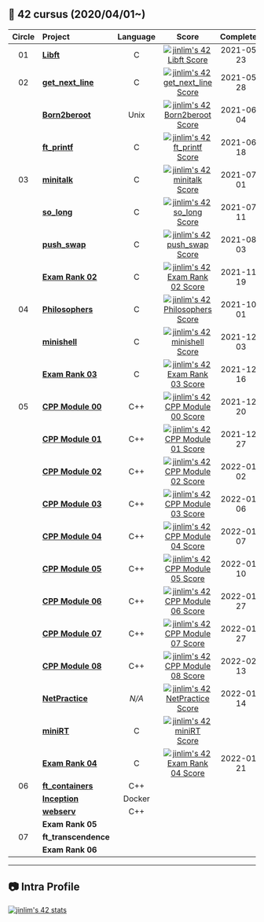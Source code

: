 ## :notebook_with_decorative_cover: 42 cursus (2020/04/01~)

| Circle | Project                                                                                        | Language |                                                                          Score                                                                          | Completed  |
| :----: | :--------------------------------------------------------------------------------------------- | :------: | :-----------------------------------------------------------------------------------------------------------------------------------------------------: | :--------: |
|   01   | [**Libft**](https://github.com/IsaaacLim/42cursus_01_Libft)                                    |    C     |     [![jinlim's 42 Libft Score](https://badge42.vercel.app/api/v2/cl5gdw6nv001609mtmiodouh8/project/2162947)](https://github.com/JaeSeoKim/badge42)     | 2021-05-23 |
|   02   | [**get_next_line**](https://github.com/IsaaacLim/42cursus_02_get_next_line)                    |    C     | [![jinlim's 42 get_next_line Score](https://badge42.vercel.app/api/v2/cl5gdw6nv001609mtmiodouh8/project/2179019)](https://github.com/JaeSeoKim/badge42) | 2021-05-28 |
|        | [**Born2beroot**](https://github.com/IsaaacLim/42cursus_02_Born2beroot)                        |   Unix   |  [![jinlim's 42 Born2beroot Score](https://badge42.vercel.app/api/v2/cl5gdw6nv001609mtmiodouh8/project/2179018)](https://github.com/JaeSeoKim/badge42)  | 2021-06-04 |
|        | [**ft_printf**](https://github.com/IsaaacLim/42cursus_02_ft_printf)                            |    C     |   [![jinlim's 42 ft_printf Score](https://badge42.vercel.app/api/v2/cl5gdw6nv001609mtmiodouh8/project/2184595)](https://github.com/JaeSeoKim/badge42)   | 2021-06-18 |
|   03   | [**minitalk**](https://github.com/IsaaacLim/42cursus_03_minitalk)                              |    C     |   [![jinlim's 42 minitalk Score](https://badge42.vercel.app/api/v2/cl5gdw6nv001609mtmiodouh8/project/2206940)](https://github.com/JaeSeoKim/badge42)    | 2021-07-01 |
|        | [**so_long**](https://github.com/IsaaacLim/42cursus_03_so_long)                                |    C     |    [![jinlim's 42 so_long Score](https://badge42.vercel.app/api/v2/cl5gdw6nv001609mtmiodouh8/project/2219335)](https://github.com/JaeSeoKim/badge42)    | 2021-07-11 |
|        | [**push_swap**](https://github.com/IsaaacLim/42cursus_03_push_swap)                            |    C     |   [![jinlim's 42 push_swap Score](https://badge42.vercel.app/api/v2/cl5gdw6nv001609mtmiodouh8/project/2206939)](https://github.com/JaeSeoKim/badge42)   | 2021-08-03 |
|        | [**Exam Rank 02**](https://github.com/IsaaacLim/42cursus_exams/tree/main/Exam_Rank_02)         |    C     | [![jinlim's 42 Exam Rank 02 Score](https://badge42.vercel.app/api/v2/cl5gdw6nv001609mtmiodouh8/project/2390523)](https://github.com/JaeSeoKim/badge42)  | 2021-11-19 |
|   04   | [**Philosophers**](https://github.com/IsaaacLim/42cursus_04_Philosophers)                      |    C     | [![jinlim's 42 Philosophers Score](https://badge42.vercel.app/api/v2/cl5gdw6nv001609mtmiodouh8/project/2277984)](https://github.com/JaeSeoKim/badge42)  | 2021-10-01 |
|        | [**minishell**](https://github.com/IsaaacLim/42cursus_04_minishell)                            |    C     |   [![jinlim's 42 minishell Score](https://badge42.vercel.app/api/v2/cl5gdw6nv001609mtmiodouh8/project/2423640)](https://github.com/JaeSeoKim/badge42)   | 2021-12-03 |
|        | [**Exam Rank 03**](https://github.com/IsaaacLim/42cursus_exams/tree/main/Exam_Rank_03)         |    C     | [![jinlim's 42 Exam Rank 03 Score](https://badge42.vercel.app/api/v2/cl5gdw6nv001609mtmiodouh8/project/2440527)](https://github.com/JaeSeoKim/badge42)  | 2021-12-16 |
|   05   | [**CPP Module 00**](https://github.com/IsaaacLim/42cursus_05_CPP_Modules/tree/main/Modules/00) |   C++    | [![jinlim's 42 CPP Module 00 Score](https://badge42.vercel.app/api/v2/cl5gdw6nv001609mtmiodouh8/project/2442033)](https://github.com/JaeSeoKim/badge42) | 2021-12-20 |
|        | [**CPP Module 01**](https://github.com/IsaaacLim/42cursus_05_CPP_Modules/tree/main/Modules/01) |   C++    | [![jinlim's 42 CPP Module 01 Score](https://badge42.vercel.app/api/v2/cl5gdw6nv001609mtmiodouh8/project/2446972)](https://github.com/JaeSeoKim/badge42) | 2021-12-27 |
|        | [**CPP Module 02**](https://github.com/IsaaacLim/42cursus_05_CPP_Modules/tree/main/Modules/02) |   C++    | [![jinlim's 42 CPP Module 02 Score](https://badge42.vercel.app/api/v2/cl5gdw6nv001609mtmiodouh8/project/2448089)](https://github.com/JaeSeoKim/badge42) | 2022-01-02 |
|        | [**CPP Module 03**](https://github.com/IsaaacLim/42cursus_05_CPP_Modules/tree/main/Modules/03) |   C++    | [![jinlim's 42 CPP Module 03 Score](https://badge42.vercel.app/api/v2/cl5gdw6nv001609mtmiodouh8/project/2451078)](https://github.com/JaeSeoKim/badge42) | 2022-01-06 |
|        | [**CPP Module 04**](https://github.com/IsaaacLim/42cursus_05_CPP_Modules/tree/main/Modules/04) |   C++    | [![jinlim's 42 CPP Module 04 Score](https://badge42.vercel.app/api/v2/cl5gdw6nv001609mtmiodouh8/project/2451499)](https://github.com/JaeSeoKim/badge42) | 2022-01-07 |
|        | [**CPP Module 05**](https://github.com/IsaaacLim/42cursus_05_CPP_Modules/tree/main/Modules/05) |   C++    | [![jinlim's 42 CPP Module 05 Score](https://badge42.vercel.app/api/v2/cl5gdw6nv001609mtmiodouh8/project/2454124)](https://github.com/JaeSeoKim/badge42) | 2022-01-10 |
|        | [**CPP Module 06**](https://github.com/IsaaacLim/42cursus_05_CPP_Modules/tree/main/Modules/06) |   C++    | [![jinlim's 42 CPP Module 06 Score](https://badge42.vercel.app/api/v2/cl5gdw6nv001609mtmiodouh8/project/2460531)](https://github.com/JaeSeoKim/badge42) | 2022-01-27 |
|        | [**CPP Module 07**](https://github.com/IsaaacLim/42cursus_05_CPP_Modules/tree/main/Modules/07) |   C++    | [![jinlim's 42 CPP Module 07 Score](https://badge42.vercel.app/api/v2/cl5gdw6nv001609mtmiodouh8/project/2470296)](https://github.com/JaeSeoKim/badge42) | 2022-01-27 |
|        | [**CPP Module 08**](https://github.com/IsaaacLim/42cursus_05_CPP_Modules/tree/main/Modules/08) |   C++    | [![jinlim's 42 CPP Module 08 Score](https://badge42.vercel.app/api/v2/cl5gdw6nv001609mtmiodouh8/project/2485287)](https://github.com/JaeSeoKim/badge42) | 2022-02-13 |
|        | [**NetPractice**](https://github.com/IsaaacLim/42cursus_05_NetPractice)                        |  _N/A_   |  [![jinlim's 42 NetPractice Score](https://badge42.vercel.app/api/v2/cl5gdw6nv001609mtmiodouh8/project/2449458)](https://github.com/JaeSeoKim/badge42)  | 2022-01-14 |
|        | [**miniRT**](https://github.com/IsaaacLim/42cursus_05_miniRT)                                  |    C     |    [![jinlim's 42 miniRT Score](https://badge42.vercel.app/api/v2/cl5gdw6nv001609mtmiodouh8/project/2444499)](https://github.com/JaeSeoKim/badge42)     |            |
|        | [**Exam Rank 04**](https://github.com/IsaaacLim/42cursus_exams/tree/main/Exam_Rank_04)         |    C     | [![jinlim's 42 Exam Rank 04 Score](https://badge42.vercel.app/api/v2/cl5gdw6nv001609mtmiodouh8/project/2462572)](https://github.com/JaeSeoKim/badge42)  | 2022-01-21 |
|   06   | [**ft_containers**](https://github.com/IsaaacLim/42cursus_06_ft_containers)                    |   C++    |                                                                                                                                                         |            |
|        | [**Inception**](https://github.com/IsaaacLim/42cursus_06_Inception)                            |  Docker  |                                                                                                                                                         |            |
|        | [**webserv**](#)                                                                               |   C++    |                                                                                                                                                         |            |
|        | **Exam Rank 05**                                                                               |          |                                                                                                                                                         |            |
|   07   | **ft_transcendence**                                                                           |          |                                                                                                                                                         |            |
|        | **Exam Rank 06**                                                                               |          |                                                                                                                                                         |            |

---

## :camera: Intra Profile

[![jinlim's 42 stats](https://badge42.vercel.app/api/v2/cl5gdw6nv001609mtmiodouh8/stats?cursusId=21&coalitionId=182)](https://github.com/JaeSeoKim/badge42)

<!---
Source: https://github.com/jwon42/42cursus
--->
